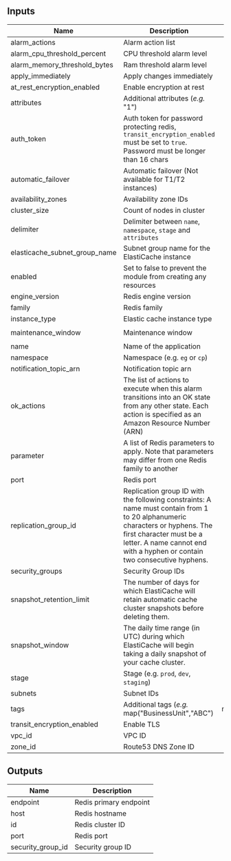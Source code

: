 ## Inputs

| Name | Description | Type | Default | Required |
|------|-------------|:----:|:-----:|:-----:|
| alarm_actions | Alarm action list | list(string) | `<list>` | no |
| alarm_cpu_threshold_percent | CPU threshold alarm level | number | `75` | no |
| alarm_memory_threshold_bytes | Ram threshold alarm level | number | `10000000` | no |
| apply_immediately | Apply changes immediately | bool | `true` | no |
| at_rest_encryption_enabled | Enable encryption at rest | bool | `false` | no |
| attributes | Additional attributes (_e.g._ "1") | list(string) | `<list>` | no |
| auth_token | Auth token for password protecting redis, `transit_encryption_enabled` must be set to `true`. Password must be longer than 16 chars | string | `` | no |
| automatic_failover | Automatic failover (Not available for T1/T2 instances) | bool | `false` | no |
| availability_zones | Availability zone IDs | list(string) | `<list>` | no |
| cluster_size | Count of nodes in cluster | number | `1` | no |
| delimiter | Delimiter between `name`, `namespace`, `stage` and `attributes` | string | `-` | no |
| elasticache_subnet_group_name | Subnet group name for the ElastiCache instance | string | `` | no |
| enabled | Set to false to prevent the module from creating any resources | bool | `true` | no |
| engine_version | Redis engine version | string | `4.0.10` | no |
| family | Redis family | string | `redis4.0` | no |
| instance_type | Elastic cache instance type | string | `cache.t2.micro` | no |
| maintenance_window | Maintenance window | string | `wed:03:00-wed:04:00` | no |
| name | Name of the application | string | - | yes |
| namespace | Namespace (e.g. `eg` or `cp`) | string | `` | no |
| notification_topic_arn | Notification topic arn | string | `` | no |
| ok_actions | The list of actions to execute when this alarm transitions into an OK state from any other state. Each action is specified as an Amazon Resource Number (ARN) | list(string) | `<list>` | no |
| parameter | A list of Redis parameters to apply. Note that parameters may differ from one Redis family to another | object | `<list>` | no |
| port | Redis port | number | `6379` | no |
| replication_group_id | Replication group ID with the following constraints:  A name must contain from 1 to 20 alphanumeric characters or hyphens.   The first character must be a letter.   A name cannot end with a hyphen or contain two consecutive hyphens. | string | `` | no |
| security_groups | Security Group IDs | list(string) | `<list>` | no |
| snapshot_retention_limit | The number of days for which ElastiCache will retain automatic cache cluster snapshots before deleting them. | number | `0` | no |
| snapshot_window | The daily time range (in UTC) during which ElastiCache will begin taking a daily snapshot of your cache cluster. | string | `06:30-07:30` | no |
| stage | Stage (e.g. `prod`, `dev`, `staging`) | string | `` | no |
| subnets | Subnet IDs | list(string) | `<list>` | no |
| tags | Additional tags (_e.g._ map("BusinessUnit","ABC") | map(string) | `<map>` | no |
| transit_encryption_enabled | Enable TLS | bool | `true` | no |
| vpc_id | VPC ID | string | - | yes |
| zone_id | Route53 DNS Zone ID | string | `` | no |

## Outputs

| Name | Description |
|------|-------------|
| endpoint | Redis primary endpoint |
| host | Redis hostname |
| id | Redis cluster ID |
| port | Redis port |
| security_group_id | Security group ID |

